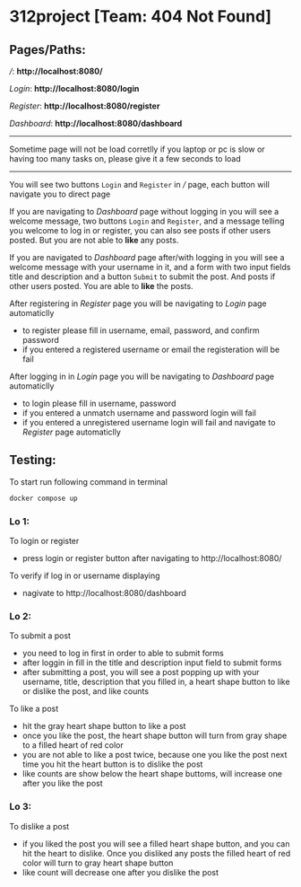 # 312project [Team: 404 Not Found]

## Pages/Paths:
*/*: **http://localhost:8080/**

*Login*: **http://localhost:8080/login**

*Register*: **http://localhost:8080/register**

*Dashboard*: **http://localhost:8080/dashboard**

***
Sometime page will not be load corretlly if you laptop or pc is slow or having too many tasks on, please give it a few seconds to load
***

You will see two buttons `Login` and `Register` in */* page, each button will navigate you to direct page

If you are navigating to *Dashboard* page without logging in you will see a welcome message, two buttons `Login` and `Register`, and a message telling you welcome to log in or register, you can also see posts if other users posted. But you are not able to **like** any posts.

If you are navigated to *Dashboard* page after/with logging in you will see a welcome message with your username in it, and a form with two input fields title and description and a button `Submit` to submit the post. And posts if other users posted. You are able to **like** the posts.

After registering in *Register* page you will be navigating to *Login* page automaticlly
 - to register please fill in username, email, password, and confirm password
 - if you entered a registered username or email the registeration will be fail

After logging in in *Login* page you will be navigating to *Dashboard* page automaticlly
 - to login please fill in username, password
 - if you entered a unmatch username and password login will fail
 - if you entered a unregistered username login will fail and navigate to *Register* page automaticlly

## Testing:

To start run following command in terminal

```bash
docker compose up
```

### Lo 1:

To login or register
 - press login or register button after navigating to http://localhost:8080/
   
To verify if log in or username displaying
 - nagivate to http://localhost:8080/dashboard

### Lo 2:

To submit a post
 - you need to log in first in order to able to submit forms
 - after loggin in fill in the title and description input field to submit forms
 - after submitting a post, you will see a post popping up with your username, title, description that you filled in, a heart shape button to like or dislike the post, and like counts

To like a post
 - hit the gray heart shape button to like a post
 - once you like the post, the heart shape button will turn from gray shape to a filled heart of red color
 - you are not able to like a post twice, because one you like the post next time you hit the heart button is to dislike the post
 - like counts are show below the heart shape buttoms, will increase one after you like the post

### Lo 3:

To dislike a post
 - if you liked the post you will see a filled heart shape button, and you can hit the heart to dislike. Once you disliked any posts the filled heart of red color will turn to gray heart shape button
 - like count will decrease one after you dislike the post


